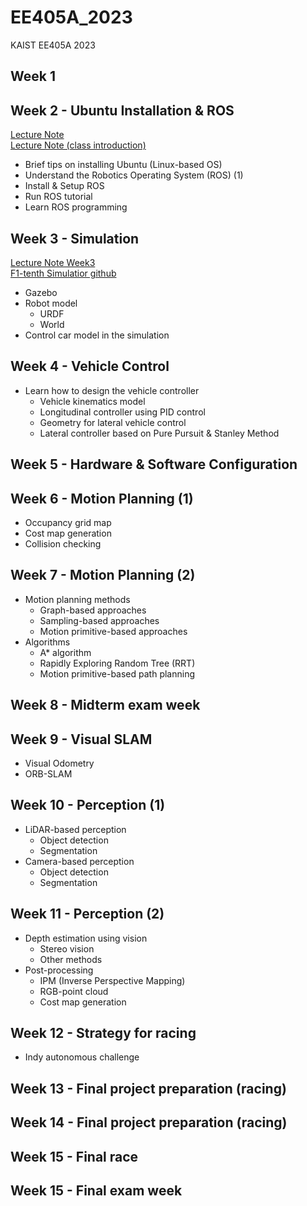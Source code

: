 # EE405A_2023
KAIST EE405A 2023

## Week 1

## Week 2 - Ubuntu Installation & ROS
[Lecture Note](Week2/Materials/test_package) <br/>
[Lecture Note (class introduction)](/[EE405]Introduction.pdf) 
- Brief tips on installing Ubuntu (Linux-based OS)
- Understand the Robotics Operating System (ROS) (1)
- Install & Setup ROS
- Run ROS tutorial
- Learn ROS programming

## Week 3 - Simulation
[Lecture Note Week3](https://www.dropbox.com/s/e9p2nmgp4t0f6lj/%5BEE405%5D%20Robotics%20Operating%20System%20%28ROS%29_1.pdf?dl=0) <br/>
[F1-tenth Simulatior github](https://github.com/Guri-cccc/EE405A-2023-F1-simulation.git)
- Gazebo
- Robot model
  - URDF
  - World
- Control car model in the simulation
  
## Week 4 - Vehicle Control
<!-- [Lecture Note Week4](https://www.dropbox.com/s/05o76sm8lu2nwb5/%5BEE405A%5D%20Vehicle_Control.pdf?dl=0) -->

- Learn how to design the vehicle controller
    - Vehicle kinematics model
    - Longitudinal controller using PID control
    - Geometry for lateral vehicle control
    - Lateral controller based on Pure Pursuit & Stanley Method

## Week 5 - Hardware & Software Configuration
<!-- - [Hardware configuration](https://www.dropbox.com/s/sju9q2fn8crvdl6/%5BEE405A%202022%5D%20Hardware_Configuration_for_RC_Car_Platform.pdf?dl=0)
    - Hardware architecture
    - Electronics
    - Chassis -->

## Week 6 - Motion Planning (1)
<!-- [Lecture Note Week6](https://www.dropbox.com/s/yi5amtnppyxztj5/%5BEE405A%5D%20Mapping%26Localization.pdf?dl=0) -->
- Occupancy grid map
- Cost map generation
- Collision checking

## Week 7 - Motion Planning (2)
<!-- [Lecture Note Week7](https://www.dropbox.com/s/7sghehdu4p768gt/%5BEE405%5D%20Gazebo.pdf?dl=0) -->
- Motion planning methods
  - Graph-based approaches
  - Sampling-based approaches
  - Motion primitive-based approaches
- Algorithms
  - A* algorithm
  - Rapidly Exploring Random Tree (RRT)
  - Motion primitive-based path planning

## Week 8 - Midterm exam week
 
## Week 9 - Visual SLAM
<!-- [Lecture Note Week9](https://www.dropbox.com/s/7sghehdu4p768gt/%5BEE405%5D%20Gazebo.pdf?dl=0) -->
- Visual Odometry
- ORB-SLAM
 
## Week 10 - Perception (1)
<!-- [Lecture Note Week10](https://www.dropbox.com/s/7sghehdu4p768gt/%5BEE405%5D%20Gazebo.pdf?dl=0) -->
- LiDAR-based perception
    - Object detection
    - Segmentation
- Camera-based perception
    - Object detection
    - Segmentation
 
## Week 11 - Perception (2)
<!-- [Lecture Note Week11](https://www.dropbox.com/s/7sghehdu4p768gt/%5BEE405%5D%20Gazebo.pdf?dl=0) -->
- Depth estimation using vision
    - Stereo vision
    - Other methods
- Post-processing
    - IPM (Inverse Perspective Mapping)
    - RGB-point cloud
    - Cost map generation
 
## Week 12 - Strategy for racing
<!-- [Lecture Note Week12](https://www.dropbox.com/s/7sghehdu4p768gt/%5BEE405%5D%20Gazebo.pdf?dl=0) -->
- Indy autonomous challenge

## Week 13 - Final project preparation (racing)

## Week 14 - Final project preparation (racing)

## Week 15 - Final race

## Week 15 - Final exam week
